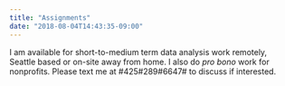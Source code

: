 ```yaml
---
title: "Assignments"
date: "2018-08-04T14:43:35-09:00"
---
```


I am available for short-to-medium term data analysis work remotely, Seattle based or on-site away from home. I also do *pro bono* work for nonprofits. Please text me at #425#289#6647# to discuss if interested.
